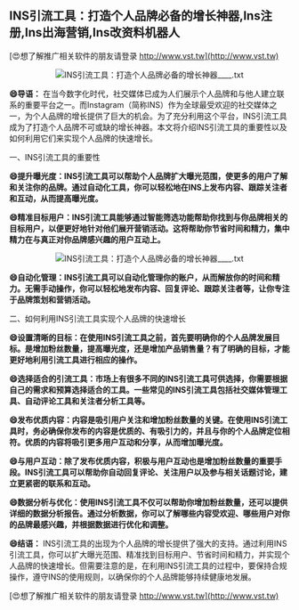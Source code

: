 ## **INS引流工具：打造个人品牌必备的增长神器,Ins注册,Ins出海营销,Ins改资料机器人**

[😍想了解推广相关软件的朋友请登录 http://www.vst.tw](http://www.vst.tw)

 <center><img src="https://vst.tw/MP4/tuiguang/png/8.png" alt="INS引流工具：打造个人品牌必备的增长神器____.txt"></center>

**😄导语：**
在当今数字化时代，社交媒体已成为人们展示个人品牌和与他人建立联系的重要平台之一。而Instagram（简称INS）作为全球最受欢迎的社交媒体之一，为个人品牌的增长提供了巨大的机会。为了充分利用这个平台，INS引流工具成为了打造个人品牌不可或缺的增长神器。本文将介绍INS引流工具的重要性以及如何利用它们来实现个人品牌的快速增长。

一、INS引流工具的重要性

**😄提升曝光度：INS引流工具可以帮助个人品牌扩大曝光范围，使更多的用户了解和关注你的品牌。通过自动化工具，你可以轻松地在INS上发布内容、跟踪关注者和互动，从而提高曝光度。**

**😄精准目标用户：INS引流工具能够通过智能筛选功能帮助你找到与你品牌相关的目标用户，以便更好地针对他们展开营销活动。这将帮助你节省时间和精力，集中精力在与真正对你品牌感兴趣的用户互动上。**

 <center><img src="https://vst.tw/MP4/tuiguang/png/8.png" alt="INS引流工具：打造个人品牌必备的增长神器____.txt"></center>

**😄自动化管理：INS引流工具可以自动化管理你的账户，从而解放你的时间和精力。无需手动操作，你可以轻松地发布内容、回复评论、跟踪关注者等，让你专注于品牌策划和营销活动。**

二、如何利用INS引流工具实现个人品牌的快速增长

**😄设置清晰的目标：在使用INS引流工具之前，首先要明确你的个人品牌发展目标。是增加粉丝数量，提高曝光度，还是增加产品销售量？有了明确的目标，才能更好地利用引流工具进行相应的操作。**

**😄选择适合的引流工具：市场上有很多不同的INS引流工具可供选择，你需要根据自己的需求和预算选择适合的工具。一些常见的INS引流工具包括社交媒体管理工具、自动评论工具和关注者分析工具等。**

**😄发布优质内容：内容是吸引用户关注和增加粉丝数量的关键。在使用INS引流工具时，务必确保你发布的内容是优质的、有吸引力的，并且与你的个人品牌定位相符。优质的内容将吸引更多用户互动和分享，从而增加曝光度。**

**😄与用户互动：除了发布优质内容，积极与用户互动也是增加粉丝数量的重要手段。INS引流工具可以帮助你自动回复评论、关注用户以及参与相关话题讨论，建立更紧密的联系和互动。**

**😄数据分析与优化：使用INS引流工具不仅可以帮助你增加粉丝数量，还可以提供详细的数据分析报告。通过分析数据，你可以了解哪些内容受欢迎、哪些用户对你的品牌最感兴趣，并根据数据进行优化和调整。**

**😄结语：**
INS引流工具的出现为个人品牌的增长提供了强大的支持。通过利用INS引流工具，你可以扩大曝光范围、精准找到目标用户、节省时间和精力，并实现个人品牌的快速增长。但需要注意的是，在利用INS引流工具的过程中，要保持合规操作，遵守INS的使用规则，以确保你的个人品牌能够持续健康地发展。

[😍想了解推广相关软件的朋友请登录 http://www.vst.tw](http://www.vst.tw)



